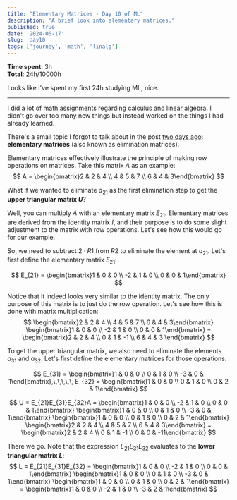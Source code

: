 ```yaml
---
title: "Elementary Matrices - Day 10 of ML"
description: "A brief look into elementary matrices."
published: true
date: '2024-06-17'
slug: 'day10'
tags: ['journey', 'math', 'linalg']
---
```

<script>
    import Image from '$lib/components/Image.svelte';
</script>

**Time spent**: 3h<br /> **Total**: 24h/10000h

Looks like I've spent my first 24h studying ML, nice.

___

I did a lot of math assignments regarding calculus and linear algebra. I didn't go over too many new things but instead worked on the things I had already learned.

There's a small topic I forgot to talk about in the post [two days ago](https://vlimki.dev/writing/day8): **elementary matrices** (also known as elimination matrices).

Elementary matrices effectively illustrate the principle of making row operations on matrices. Take this matrix $A$ as an example:
$$
A = \begin{bmatrix}2 & 2 & 4 \\ 4 & 5 & 7 \\ 6 & 4 & 3\end{bmatrix}
$$

What if we wanted to eliminate $a_{21}$ as the first elimination step to get the **upper triangular matrix $U$**?

Well, you can multiply $A$ with an elementary matrix $E_{21}$. Elementary matrices are derived from the identity matrix $I$, and their purpose is to do some slight adjustment to the matrix with row operations. Let's see how this would go for our example.

So, we need to subtract $2 \cdot R1$ from $R2$ to eliminate the element at $a_{21}$. Let's first define the elementary matrix $E_{21}$:

$$
E_{21} = \begin{bmatrix}1 & 0 & 0 \\ -2 & 1 & 0 \\ 0 & 0 & 1\end{bmatrix}
$$

Notice that it indeed looks very similar to the identity matrix. The only purpose of this matrix is to just do the row operation. Let's see how this is done with matrix multiplication:
$$
\begin{bmatrix}2 & 2 & 4 \\ 4 & 5 & 7 \\ 6 & 4 & 3\end{bmatrix} \begin{bmatrix}1 & 0 & 0 \\ -2 & 1 & 0 \\ 0 & 0 & 1\end{bmatrix} = \begin{bmatrix}2 & 2 & 4 \\ 0 & 1 & -1 \\ 6 & 4 & 3 \end{bmatrix}
$$

To get the upper triangular matrix, we also need to eliminate the elements $a_{31}$ and $a_{32}$. Let's first define the elementary matrices for those operations:

$$
E_{31} = \begin{bmatrix}1 & 0 & 0 \\ 0 & 1 & 0 \\ -3 & 0 & 1\end{bmatrix},\,\,\,\,\, E_{32} = \begin{bmatrix}1 & 0 & 0 \\ 0 & 1 & 0 \\ 0 & 2 & 1\end{bmatrix}
$$

$$
U = E_{21}E_{31}E_{32}A = \begin{bmatrix}1 & 0 & 0 \\ -2 & 1 & 0 \\ 0 & 0 & 1\end{bmatrix} \begin{bmatrix}1 & 0 & 0 \\ 0 & 1 & 0 \\ -3 & 0 & 1\end{bmatrix} \begin{bmatrix}1 & 0 & 0 \\ 0 & 1 & 0 \\ 0 & 2 & 1\end{bmatrix} \begin{bmatrix}2 & 2 & 4 \\ 4 & 5 & 7 \\ 6 & 4 & 3\end{bmatrix} = \begin{bmatrix}2 & 2 & 4 \\ 0 & 1 & -1 \\ 0 & 0 & -11\end{bmatrix}
$$

There we go. Note that the expression $E_{21}E_{31}E_{32}$ evaluates to the **lower triangular matrix $L$**:
$$
L = E_{21}E_{31}E_{32} = \begin{bmatrix}1 & 0 & 0 \\ -2 & 1 & 0 \\ 0 & 0 & 1\end{bmatrix} \begin{bmatrix}1 & 0 & 0 \\ 0 & 1 & 0 \\ -3 & 0 & 1\end{bmatrix} \begin{bmatrix}1 & 0 & 0 \\ 0 & 1 & 0 \\ 0 & 2 & 1\end{bmatrix} = \begin{bmatrix}1 & 0 & 0 \\ -2 & 1 & 0 \\ -3 & 2 & 1\end{bmatrix}
$$
